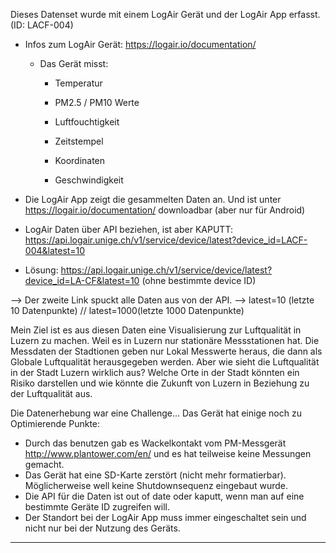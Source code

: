 Dieses Datenset wurde mit einem LogAir Gerät und der LogAir App erfasst. (ID: LACF-004)

- Infos zum LogAir Gerät: https://logair.io/documentation/
	- Das Gerät misst:
		- Temperatur
		- PM2.5 / PM10 Werte
		- Luftfouchtigkeit

		- Zeitstempel
		- Koordinaten
		- Geschwindigkeit

- Die LogAir App zeigt die gesammelten Daten an. Und ist unter https://logair.io/documentation/ downloadbar (aber nur für Android)

- LogAir Daten über API beziehen, ist aber KAPUTT: https://api.logair.unige.ch/v1/service/device/latest?device_id=LACF-004&latest=10
- Lösung: https://api.logair.unige.ch/v1/service/device/latest?device_id=LA-CF&latest=10 (ohne bestimmte device ID)

--> Der zweite Link spuckt alle Daten aus von der API.
--> latest=10 (letzte 10 Datenpunkte) // latest=1000(letzte 1000 Datenpunkte)


Mein Ziel ist es aus diesen Daten eine Visualisierung zur Luftqualität in Luzern zu machen. Weil es in Luzern nur stationäre Messstationen hat.
Die Messdaten der Stadtionen geben nur Lokal Messwerte heraus, die dann als Globale Luftqualität herausgegeben werden.
Aber wie sieht die Luftqualität in der Stadt Luzern wirklich aus?
Welche Orte in der Stadt könnten ein Risiko darstellen und wie könnte die Zukunft von Luzern in Beziehung zu der Luftqualität aus.

Die Datenerhebung war eine Challenge...
Das Gerät hat einige noch zu Optimierende Punkte:
- Durch das benutzen gab es Wackelkontakt vom PM-Messgerät http://www.plantower.com/en/ und es hat teilweise keine Messungen gemacht.
- Das Gerät hat eine SD-Karte zerstört (nicht mehr formatierbar). Möglicherweise well keine Shutdownsequenz eingebaut wurde.
- Die API für die Daten ist out of date oder kaputt, wenn man auf eine bestimmte Geräte ID zugreifen will.
- Der Standort bei der LogAir App muss immer eingeschaltet sein und nicht nur bei der Nutzung des Geräts.


---------------------------------------------------------------------------------------------------------------------------------------------


